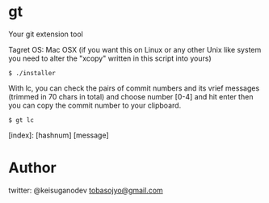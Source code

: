 # gt

Your git extension tool

Tagret OS: Mac OSX
(if you want this on Linux or any other Unix like system you need to 
alter the "xcopy" written in this script into yours)


`
$ ./installer
`

With lc, you can check the pairs of commit numbers and its vrief messages (trimmed in 70 chars in total) and choose number [0-4] and hit enter then you can copy the commit number to your clipboard.

`
$ gt lc
`

[index]: [hashnum] [message]

# Author

twitter: @keisuganodev
tobasojyo@gmail.com
